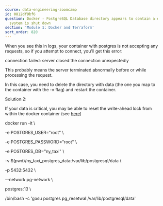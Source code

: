 ```yaml
---
course: data-engineering-zoomcamp
id: 0812df9bf6
question: Docker - PostgreSQL Database directory appears to contain a database. Database
  system is shut down
section: 'Module 1: Docker and Terraform'
sort_order: 820
---
```


When you see this in logs, your container with postgres is not accepting any requests, so if you attempt to connect, you'll get this error:

connection failed: server closed the connection unexpectedly

This probably means the server terminated abnormally before or while processing the request.

In this case, you need to delete the directory with data (the one you map to the container with the -v flag) and restart the container.

Solution 2:

If your data is critical, you may be able to reset the write-ahead lock from within the docker container (see [here](https://github.com/alexg9010/2025_data_engineering_zoomcamp/blob/master/01_docker/README.md#fix-broken-postgress-docker-container))

docker run -it \

-e POSTGRES_USER="root" \

-e POSTGRES_PASSWORD="root" \

-e POSTGRES_DB="ny_taxi" \

-v $(pwd)/ny_taxi_postgres_data:/var/lib/postgresql/data \

-p 5432:5432 \

--network pg-network \

postgres:13 \

/bin/bash -c 'gosu postgres pg_resetwal /var/lib/postgresql/data'

